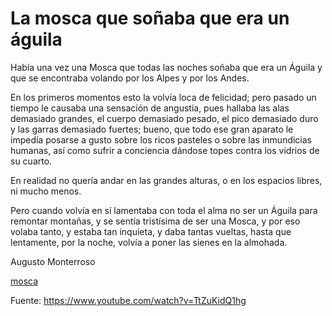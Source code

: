 # La mosca que soñaba que era un águila

Había una vez una Mosca que todas las noches soñaba que era un Águila y que se encontraba volando por los Alpes y por los Andes.

En los primeros momentos esto la volvía loca de felicidad; pero pasado un tiempo le causaba una sensación de angustia, pues hallaba las alas demasiado grandes, el cuerpo demasiado pesado, el pico demasiado duro y las garras demasiado fuertes; bueno, que todo ese gran aparato le impedía posarse a gusto sobre los ricos pasteles o sobre las inmundicias humanas, así como sufrir a conciencia dándose topes contra los vidrios de su cuarto.

En realidad no quería andar en las grandes alturas, o en los espacios libres, ni mucho menos.

Pero cuando volvía en sí lamentaba con toda el alma no ser un Águila para remontar montañas, y se sentía tristísima de ser una Mosca, y por eso volaba tanto, y estaba tan inquieta, y daba tantas vueltas, hasta que lentamente, por la noche, volvía a poner las sienes en la almohada. 

Augusto Monterroso

[mosca](../_files/fly-svgrepo-com.svg)

Fuente: https://www.youtube.com/watch?v=TtZuKidQ1hg